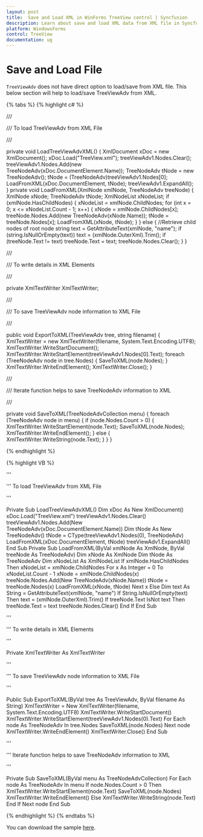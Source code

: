 ```yaml
---
layout: post
title:  Save and Load XML in WinForms TreeView control | Syncfusion
description: Learn about save and load XML data from XML file in Syncfusion WinForms TreeView control and more details.
platform: WindowsForms
control: TreeView 
documentation: ug
---
```


# Save and Load File

`TreeViewAdv` does not have direct option to load/save from XML file. This below section will help to load/save TreeViewAdv from XML.


{% tabs %}
{% highlight c# %}

/// <summary>

/// To load TreeViewAdv from XML File

/// </summary>

private void LoadTreeViewAdvXML()
{
    XmlDocument xDoc = new XmlDocument();
    xDoc.Load("TreeView.xml");
    treeViewAdv1.Nodes.Clear();
    treeViewAdv1.Nodes.Add(new
    TreeNodeAdv(xDoc.DocumentElement.Name));
    TreeNodeAdv tNode = new TreeNodeAdv();
    tNode = (TreeNodeAdv)treeViewAdv1.Nodes[0];
    LoadFromXML(xDoc.DocumentElement, tNode);
    treeViewAdv1.ExpandAll();
}
private void LoadFromXML(XmlNode xmlNode, TreeNodeAdv treeNode)
{
    XmlNode xNode;
    TreeNodeAdv tNode;
    XmlNodeList xNodeList;
    if (xmlNode.HasChildNodes) 
    {
        xNodeList = xmlNode.ChildNodes;
        for (int x = 0; x <= xNodeList.Count - 1; x++)
        {
            xNode = xmlNode.ChildNodes[x];
            treeNode.Nodes.Add(new TreeNodeAdv(xNode.Name));
            tNode = treeNode.Nodes[x];
            LoadFromXML(xNode, tNode);
        }
    }
    else
    {
        //Retrieve child nodes of root node
        string text = GetAttributeText(xmlNode, "name");
        if (string.IsNullOrEmpty(text))
                    text = (xmlNode.OuterXml).Trim();
        if (treeNode.Text != text)
                    treeNode.Text = text;
        treeNode.Nodes.Clear();
    }
}
       
/// <summary>

/// To write details in XML Elements

/// </summary>
private XmlTextWriter XmlTextWriter;

/// <summary>

/// To save TreeViewAdv node information to XML File

/// </summary>
public void ExportToXML(TreeViewAdv tree, string filename)
{
    XmlTextWriter = new XmlTextWriter(filename, System.Text.Encoding.UTF8);
    XmlTextWriter.WriteStartDocument();
    XmlTextWriter.WriteStartElement(treeViewAdv1.Nodes[0].Text);
    foreach (TreeNodeAdv node in tree.Nodes)
    {
        SaveToXML(node.Nodes);
    }
    XmlTextWriter.WriteEndElement();
    XmlTextWriter.Close();
}

/// <summary>

/// Iterate function helps to save TreeNodeAdv information to XML

/// </summary>
private void SaveToXML(TreeNodeAdvCollection menu)
{
    foreach (TreeNodeAdv node in menu)
    {
        if (node.Nodes.Count > 0)
        {
            XmlTextWriter.WriteStartElement(node.Text);
            SaveToXML(node.Nodes);
            XmlTextWriter.WriteEndElement();
        }
        else
        {
            XmlTextWriter.WriteString(node.Text);
        }
    }
}

{% endhighlight %}

{% highlight VB %}

''' <summary>

''' To load TreeViewAdv from XML File

''' </summary>
Private Sub LoadTreeViewAdvXML()
Dim xDoc As New XmlDocument()
xDoc.Load("TreeView.xml")
treeViewAdv1.Nodes.Clear()
treeViewAdv1.Nodes.Add(New TreeNodeAdv(xDoc.DocumentElement.Name))
Dim tNode As New TreeNodeAdv()
tNode = CType(treeViewAdv1.Nodes(0), TreeNodeAdv)
LoadFromXML(xDoc.DocumentElement, tNode)
treeViewAdv1.ExpandAll()
End Sub
Private Sub LoadFromXML(ByVal xmlNode As XmlNode, ByVal treeNode As TreeNodeAdv)
Dim xNode As XmlNode
Dim tNode As TreeNodeAdv
Dim xNodeList As XmlNodeList
If xmlNode.HasChildNodes Then
xNodeList = xmlNode.ChildNodes
For x As Integer = 0 To xNodeList.Count - 1
xNode = xmlNode.ChildNodes(x)
treeNode.Nodes.Add(New TreeNodeAdv(xNode.Name))
tNode = treeNode.Nodes(x)
LoadFromXML(xNode, tNode)
Next x
Else
Dim text As String = GetAttributeText(xmlNode, "name")
If String.IsNullOrEmpty(text) Then text = (xmlNode.OuterXml).Trim()
If treeNode.Text IsNot text Then treeNode.Text = text
treeNode.Nodes.Clear()
End If End Sub

''' <summary>

''' To write details in XML Elements

''' </summary>
Private XmlTextWriter As XmlTextWriter

''' <summary>

''' To save TreeViewAdv node information to XML File

''' </summary>
Public Sub ExportToXML(ByVal tree As TreeViewAdv, ByVal filename As String)
XmlTextWriter = New XmlTextWriter(filename, System.Text.Encoding.UTF8)
XmlTextWriter.WriteStartDocument()
XmlTextWriter.WriteStartElement(treeViewAdv1.Nodes(0).Text)
For Each node As TreeNodeAdv In tree.Nodes
SaveToXML(node.Nodes)
Next node
XmlTextWriter.WriteEndElement()
XmlTextWriter.Close()
End Sub

''' <summary>

''' Iterate function helps to save TreeNodeAdv information to XML

''' </summary>

Private Sub SaveToXML(ByVal menu As TreeNodeAdvCollection)
For Each node As TreeNodeAdv In menu
If node.Nodes.Count > 0 Then
XmlTextWriter.WriteStartElement(node.Text)
SaveToXML(node.Nodes)
XmlTextWriter.WriteEndElement()
Else
XmlTextWriter.WriteString(node.Text)
End If
Next node
End Sub

{% endhighlight %}
{% endtabs %}

You can download the sample [here](http://www.syncfusion.com/downloads/support/directtrac/general/ze/TREEVI~1932187720).